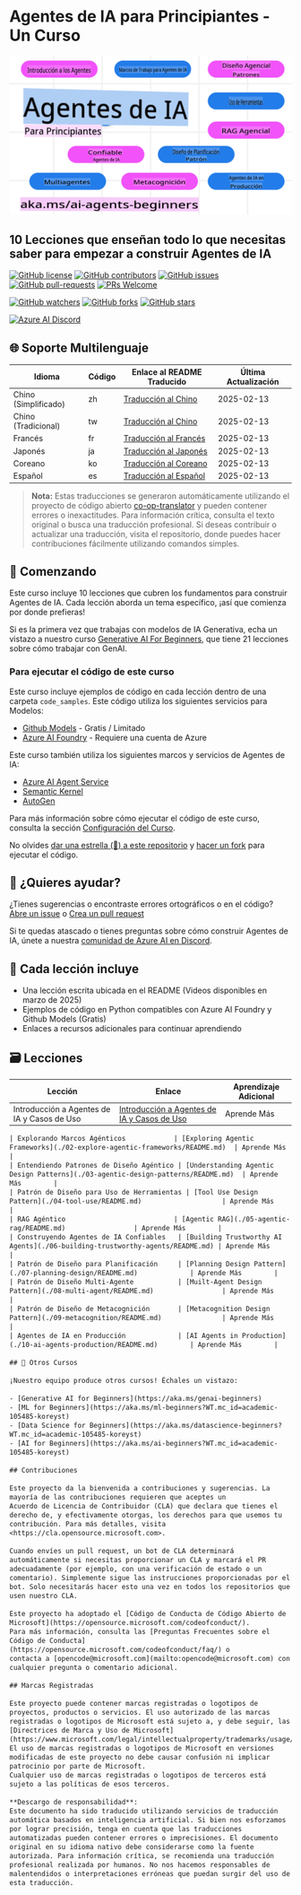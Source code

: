 # Agentes de IA para Principiantes - Un Curso

![Generative AI For Beginners](../../translated_images/repo-thumbnail.fdd5f487bb7274d4a08459d76907ec4914de268c99637e9af082b1d3eb0730e2.es.png?WT.mc_id=academic-105485-koreyst)

## 10 Lecciones que enseñan todo lo que necesitas saber para empezar a construir Agentes de IA

[![GitHub license](https://img.shields.io/github/license/microsoft/ai-agents-for-beginners.svg)](https://github.com/microsoft/ai-agents-for-beginners/blob/master/LICENSE?WT.mc_id=academic-105485-koreyst)
[![GitHub contributors](https://img.shields.io/github/contributors/microsoft/ai-agents-for-beginners.svg)](https://GitHub.com/microsoft/ai-agents-for-beginners/graphs/contributors/?WT.mc_id=academic-105485-koreyst)
[![GitHub issues](https://img.shields.io/github/issues/microsoft/ai-agents-for-beginners.svg)](https://GitHub.com/microsoft/ai-agents-for-beginners/issues/?WT.mc_id=academic-105485-koreyst)
[![GitHub pull-requests](https://img.shields.io/github/issues-pr/microsoft/ai-agents-for-beginners.svg)](https://GitHub.com/microsoft/ai-agents-for-beginners/pulls/?WT.mc_id=academic-105485-koreyst)
[![PRs Welcome](https://img.shields.io/badge/PRs-welcome-brightgreen.svg?style=flat-square)](http://makeapullrequest.com?WT.mc_id=academic-105485-koreyst)

[![GitHub watchers](https://img.shields.io/github/watchers/microsoft/ai-agents-for-beginners.svg?style=social&label=Watch)](https://GitHub.com/microsoft/ai-agents-for-beginners/watchers/?WT.mc_id=academic-105485-koreyst)
[![GitHub forks](https://img.shields.io/github/forks/microsoft/ai-agents-for-beginners.svg?style=social&label=Fork)](https://GitHub.com/microsoft/ai-agents-for-beginners/network/?WT.mc_id=academic-105485-koreyst)
[![GitHub stars](https://img.shields.io/github/stars/microsoft/ai-agents-for-beginners.svg?style=social&label=Star)](https://GitHub.com/microsoft/ai-agents-for-beginners/stargazers/?WT.mc_id=academic-105485-koreyst)

[![Azure AI Discord](https://dcbadge.limes.pink/api/server/kzRShWzttr)](https://discord.gg/kzRShWzttr)

## 🌐 Soporte Multilenguaje

| Idioma                | Código | Enlace al README Traducido                             | Última Actualización |
|-----------------------|--------|-------------------------------------------------------|-----------------------|
| Chino (Simplificado)  | zh     | [Traducción al Chino](../zh/README.md)     | 2025-02-13           |
| Chino (Tradicional)   | tw     | [Traducción al Chino](../tw/README.md)     | 2025-02-13           |
| Francés               | fr     | [Traducción al Francés](../fr/README.md)   | 2025-02-13           |
| Japonés               | ja     | [Traducción al Japonés](../ja/README.md)   | 2025-02-13           |
| Coreano               | ko     | [Traducción al Coreano](../ko/README.md)   | 2025-02-13           |
| Español               | es     | [Traducción al Español](./README.md)   | 2025-02-13           |

> **Nota:**
> Estas traducciones se generaron automáticamente utilizando el proyecto de código abierto [co-op-translator](https://github.com/Azure/co-op-translator) y pueden contener errores o inexactitudes. Para información crítica, consulta el texto original o busca una traducción profesional. Si deseas contribuir o actualizar una traducción, visita el repositorio, donde puedes hacer contribuciones fácilmente utilizando comandos simples.

## 🌱 Comenzando

Este curso incluye 10 lecciones que cubren los fundamentos para construir Agentes de IA. Cada lección aborda un tema específico, ¡así que comienza por donde prefieras!

Si es la primera vez que trabajas con modelos de IA Generativa, echa un vistazo a nuestro curso [Generative AI For Beginners](https://aka.ms/genai-beginners), que tiene 21 lecciones sobre cómo trabajar con GenAI.

### Para ejecutar el código de este curso

Este curso incluye ejemplos de código en cada lección dentro de una carpeta `code_samples`. Este código utiliza los siguientes servicios para Modelos:

- [Github Models](https://aka.ms/ai-agents-beginners/github-models) - Gratis / Limitado
- [Azure AI Foundry](https://aka.ms/ai-agents-beginners/ai-foundry) - Requiere una cuenta de Azure

Este curso también utiliza los siguientes marcos y servicios de Agentes de IA:

- [Azure AI Agent Service](https://aka.ms/ai-agents-beginners/ai-agent-service)
- [Semantic Kernel](https://aka.ms/ai-agents-beginners/semantic-kernel)
- [AutoGen](https://aka.ms/ai-agents/autogen)

Para más información sobre cómo ejecutar el código de este curso, consulta la sección [Configuración del Curso](./00-course-setup/README.md).

No olvides [dar una estrella (🌟) a este repositorio](https://docs.github.com/en/get-started/exploring-projects-on-github/saving-repositories-with-stars?WT.mc_id=academic-105485-koreyst) y [hacer un fork](https://github.com/microsoft/ai-agents-for-beginners/fork) para ejecutar el código.

## 🙏 ¿Quieres ayudar?

¿Tienes sugerencias o encontraste errores ortográficos o en el código? [Abre un issue](https://github.com/microsoft/ai-agents-for-beginners/issues?WT.mc_id=academic-105485-koreyst) o [Crea un pull request](https://github.com/microsoft/ai-agents-for-beginners/pulls?WT.mc_id=academic-105485-koreyst)

Si te quedas atascado o tienes preguntas sobre cómo construir Agentes de IA, únete a nuestra [comunidad de Azure AI en Discord](https://discord.gg/kzRShWzttr).

## 📂 Cada lección incluye

- Una lección escrita ubicada en el README (Videos disponibles en marzo de 2025)
- Ejemplos de código en Python compatibles con Azure AI Foundry y Github Models (Gratis)
- Enlaces a recursos adicionales para continuar aprendiendo

## 🗃️ Lecciones

| **Lección**                          | **Enlace**                                   | **Aprendizaje Adicional** |
|--------------------------------------|----------------------------------------------|---------------------------|
| Introducción a Agentes de IA y Casos de Uso | [Introducción a Agentes de IA y Casos de Uso](./01-intro-to-ai-agents/README.md) | Aprende Más               |
```
| Explorando Marcos Agénticos            | [Exploring Agentic Frameworks](./02-explore-agentic-frameworks/README.md)  | Aprende Más        |
| Entendiendo Patrones de Diseño Agéntico | [Understanding Agentic Design Patterns](./03-agentic-design-patterns/README.md)  | Aprende Más        |
| Patrón de Diseño para Uso de Herramientas | [Tool Use Design Pattern](./04-tool-use/README.md)                    | Aprende Más        |
| RAG Agéntico                           | [Agentic RAG](./05-agentic-rag/README.md)                 | Aprende Más        |
| Construyendo Agentes de IA Confiables   | [Building Trustworthy AI Agents](./06-building-trustworthy-agents/README.md) | Aprende Más        |
| Patrón de Diseño para Planificación     | [Planning Design Pattern](./07-planning-design/README.md)             | Aprende Más        |
| Patrón de Diseño Multi-Agente           | [Muilt-Agent Design Pattern](./08-multi-agent/README.md)                 | Aprende Más        |
| Patrón de Diseño de Metacognición       | [Metacognition Design Pattern](./09-metacognition/README.md)               | Aprende Más        |
| Agentes de IA en Producción             | [AI Agents in Production](./10-ai-agents-production/README.md)        | Aprende Más        |

## 🎒 Otros Cursos

¡Nuestro equipo produce otros cursos! Échales un vistazo:

- [Generative AI for Beginners](https://aka.ms/genai-beginners)
- [ML for Beginners](https://aka.ms/ml-beginners?WT.mc_id=academic-105485-koreyst)
- [Data Science for Beginners](https://aka.ms/datascience-beginners?WT.mc_id=academic-105485-koreyst)
- [AI for Beginners](https://aka.ms/ai-beginners?WT.mc_id=academic-105485-koreyst)

## Contribuciones

Este proyecto da la bienvenida a contribuciones y sugerencias. La mayoría de las contribuciones requieren que aceptes un
Acuerdo de Licencia de Contribuidor (CLA) que declara que tienes el derecho de, y efectivamente otorgas, los derechos para que usemos tu contribución. Para más detalles, visita <https://cla.opensource.microsoft.com>.

Cuando envíes un pull request, un bot de CLA determinará automáticamente si necesitas proporcionar un CLA y marcará el PR adecuadamente (por ejemplo, con una verificación de estado o un comentario). Simplemente sigue las instrucciones proporcionadas por el bot. Solo necesitarás hacer esto una vez en todos los repositorios que usen nuestro CLA.

Este proyecto ha adoptado el [Código de Conducta de Código Abierto de Microsoft](https://opensource.microsoft.com/codeofconduct/).
Para más información, consulta las [Preguntas Frecuentes sobre el Código de Conducta](https://opensource.microsoft.com/codeofconduct/faq/) o
contacta a [opencode@microsoft.com](mailto:opencode@microsoft.com) con cualquier pregunta o comentario adicional.

## Marcas Registradas

Este proyecto puede contener marcas registradas o logotipos de proyectos, productos o servicios. El uso autorizado de las marcas registradas o logotipos de Microsoft está sujeto a, y debe seguir, las [Directrices de Marca y Uso de Microsoft](https://www.microsoft.com/legal/intellectualproperty/trademarks/usage/general).  
El uso de marcas registradas o logotipos de Microsoft en versiones modificadas de este proyecto no debe causar confusión ni implicar patrocinio por parte de Microsoft.  
Cualquier uso de marcas registradas o logotipos de terceros está sujeto a las políticas de esos terceros.

**Descargo de responsabilidad**:  
Este documento ha sido traducido utilizando servicios de traducción automática basados en inteligencia artificial. Si bien nos esforzamos por lograr precisión, tenga en cuenta que las traducciones automatizadas pueden contener errores o imprecisiones. El documento original en su idioma nativo debe considerarse como la fuente autorizada. Para información crítica, se recomienda una traducción profesional realizada por humanos. No nos hacemos responsables de malentendidos o interpretaciones erróneas que puedan surgir del uso de esta traducción.
